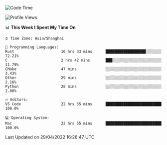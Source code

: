 <!--START_SECTION:waka-->
![Code Time](http://img.shields.io/badge/Code%20Time-1%2C281%20hrs%2019%20mins-blue)

![Profile Views](http://img.shields.io/badge/Profile%20Views-9-blue)

📊 **This Week I Spent My Time On** 

```text
⌚︎ Time Zone: Asia/Shanghai

💬 Programming Languages: 
Rust                     16 hrs 33 mins      ██████████████████░░░░░░░   72.21% 
C                        2 hrs 42 mins       ███░░░░░░░░░░░░░░░░░░░░░░   11.79% 
CMake                    47 mins             ░░░░░░░░░░░░░░░░░░░░░░░░░   3.43% 
Other                    29 mins             ░░░░░░░░░░░░░░░░░░░░░░░░░   2.16% 
Python                   28 mins             ░░░░░░░░░░░░░░░░░░░░░░░░░   2.08%

🔥 Editors: 
VS Code                  22 hrs 55 mins      █████████████████████████   100.0%

💻 Operating System: 
Mac                      22 hrs 55 mins      █████████████████████████   100.0%

```


 Last Updated on 29/04/2022 16:26:47 UTC
<!--END_SECTION:waka-->
